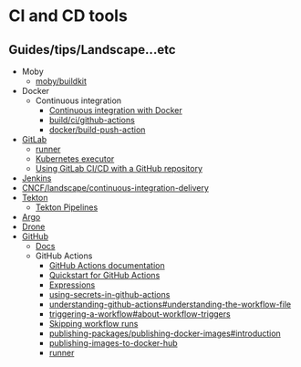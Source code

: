 # CI and CD tools

## Guides/tips/Landscape...etc

* Moby
    * [moby/buildkit](https://github.com/moby/buildkit)
* Docker
    * Continuous integration
        * [Continuous integration with Docker](https://docs.docker.com/build/ci/)
        * [build/ci/github-actions](https://docs.docker.com/build/ci/github-actions/)
        * [docker/build-push-action](https://github.com/docker/build-push-action)
* [GitLab](https://gitlab.com/)
    * [runner](https://docs.gitlab.com/runner/install/)
    * [Kubernetes executor](https://docs.gitlab.com/runner/executors/kubernetes.html)
    * [Using GitLab CI/CD with a GitHub repository](https://docs.gitlab.com/ee/ci/ci_cd_for_external_repos/github_integration.html)
* [Jenkins](https://www.jenkins.io/)
* [CNCF/landscape/continuous-integration-delivery](https://landscape.cncf.io/card-mode?category=continuous-integration-delivery&grouping=category)
* [Tekton](https://tekton.dev/)
    * [Tekton Pipelines](https://tekton.dev/docs/pipelines/)
* [Argo](https://argoproj.github.io/)
* [Drone](https://www.drone.io/)
* [GitHub](https://github.com/)
    * [Docs](https://docs.github.com/en)
    * GitHub Actions
        * [GitHub Actions documentation](https://docs.github.com/en/actions)
        * [Quickstart for GitHub Actions](https://docs.github.com/en/actions/quickstart)
        * [Expressions](https://docs.github.com/en/actions/learn-github-actions/expressions)
        * [using-secrets-in-github-actions](https://docs.github.com/en/actions/security-guides/using-secrets-in-github-actions)
        * [understanding-github-actions#understanding-the-workflow-file](https://docs.github.com/en/actions/learn-github-actions/understanding-github-actions#understanding-the-workflow-file)
        * [triggering-a-workflow#about-workflow-triggers](https://docs.github.com/en/actions/using-workflows/triggering-a-workflow#about-workflow-triggers)
        * [Skipping workflow runs](https://docs.github.com/en/actions/managing-workflow-runs/skipping-workflow-runs)
        * [publishing-packages/publishing-docker-images#introduction](https://docs.github.com/en/actions/publishing-packages/publishing-docker-images#introduction)
        * [publishing-images-to-docker-hub](https://docs.github.com/en/actions/publishing-packages/publishing-docker-images#publishing-images-to-docker-hub)
        * [runner](https://github.com/actions/runner)
